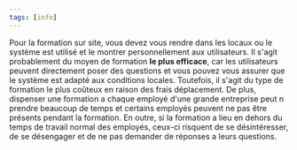 ```yaml
---
tags: [info]
---
```


Pour la formation sur site, vous devez vous rendre dans les locaux ou le système est utilisé et le montrer personnellement aux utilisateurs.
Il s'agit probablement du moyen de formation **le plus efficace**, car les utilisateurs peuvent directement poser des questions et vous pouvez vous assurer que le système est adapté aux conditions locales.
Toutefois, il s'agit du type de formation le plus coûteux en raison des frais déplacement.
De plus, dispenser une formation a chaque employé d'une grande entreprise peut n prendre beaucoup de temps et certains employés peuvent ne pas être présents pendant la formation.
En outre, si la formation a lieu en dehors du temps de travail normal des employés, ceux-ci risquent de se désintéresser, de se désengager et de ne pas demander de réponses a leurs questions.